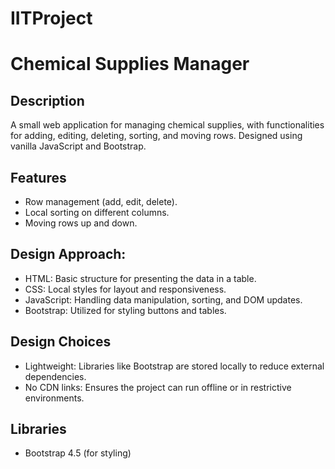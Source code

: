 # IITProject
# Chemical Supplies Manager

## Description
A small web application for managing chemical supplies, with functionalities for adding, editing, deleting, sorting, and moving rows. Designed using vanilla JavaScript and Bootstrap.

## Features
- Row management (add, edit, delete).
- Local sorting on different columns.
- Moving rows up and down.

##  Design Approach:
- HTML: Basic structure for presenting the data in a table.
- CSS: Local styles for layout and responsiveness.
- JavaScript: Handling data manipulation, sorting, and DOM updates.
- Bootstrap: Utilized for styling buttons and tables.

## Design Choices
- Lightweight: Libraries like Bootstrap are stored locally to reduce external dependencies.
- No CDN links: Ensures the project can run offline or in restrictive environments.
  
## Libraries
- Bootstrap 4.5 (for styling)

